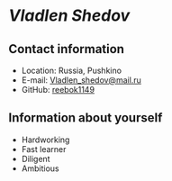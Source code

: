 # *Vladlen Shedov*
## Contact information
* Location: Russia, Pushkino
* E-mail: Vladlen_shedov@mail.ru
* GitHub: [reebok1149](https://github.com/reebok1149)
## Information about yourself
* Hardworking
* Fast learner
* Diligent
* Ambitious